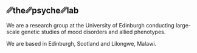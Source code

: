 ##  ␥the␥psyche␥lab

We are a research group at the University of Edinburgh conducting large-scale genetic studies of mood disorders and allied phenotypes. 

We are based in Edinburgh, Scotland and Lilongwe, Malawi.
